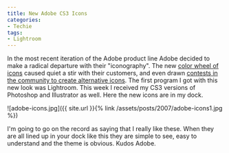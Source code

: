 ```yaml
---
title: New Adobe CS3 Icons
categories:
- Techie
tags:
- Lightroom
---
```


In the most recent iteration of the Adobe product line Adobe decided to make a radical departure with their "iconography". The new [color wheel of icons](http://blogs.adobe.com/jnack/images/wheel-o%27-icons.html) caused quiet a stir with their customers, and even drawn [contests in the community to create alternative icons](http://www.tuaw.com/2007/05/08/replacement-adobe-cs3-icons-galore/). The first program I got with this new look was Lightroom. This week I received my CS3 versions of Photoshop and Illustrator as well. Here the new icons are in my dock.


![adobe-icons.jpg]({{ site.url }}{% link /assets/posts/2007/adobe-icons1.jpg %})

I'm going to go on the record as saying that I really like these. When they are all lined up in your dock like this they are simple to see, easy to understand and the theme is obvious. Kudos Adobe.
